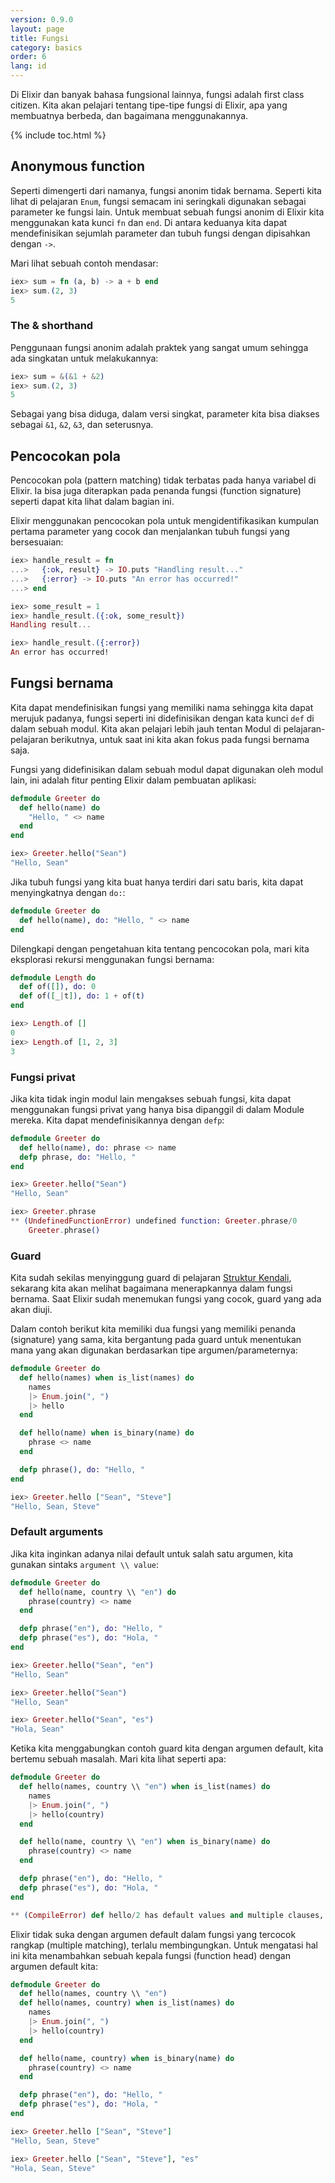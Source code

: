 ```yaml
---
version: 0.9.0
layout: page
title: Fungsi
category: basics
order: 6
lang: id
---
```


Di Elixir dan banyak bahasa fungsional lainnya, fungsi adalah first class citizen. Kita akan pelajari tentang tipe-tipe fungsi di Elixir, apa yang membuatnya berbeda, dan bagaimana menggunakannya.

{% include toc.html %}

## Anonymous function

Seperti dimengerti dari namanya, fungsi anonim tidak bernama. Seperti kita lihat di pelajaran `Enum`, fungsi semacam ini seringkali digunakan sebagai parameter ke fungsi lain. Untuk membuat sebuah fungsi anonim di Elixir kita menggunakan kata kunci `fn` dan `end`.  Di antara keduanya kita dapat mendefinisikan sejumlah parameter dan tubuh fungsi dengan dipisahkan dengan `->`.

Mari lihat sebuah contoh mendasar:

```elixir
iex> sum = fn (a, b) -> a + b end
iex> sum.(2, 3)
5
```

### The & shorthand

Penggunaan fungsi anonim adalah praktek yang sangat umum sehingga ada singkatan untuk melakukannya:

```elixir
iex> sum = &(&1 + &2)
iex> sum.(2, 3)
5
```

Sebagai yang bisa diduga, dalam versi singkat, parameter kita bisa diakses sebagai `&1`, `&2`, `&3`, dan seterusnya.

## Pencocokan pola

Pencocokan pola (pattern matching) tidak terbatas pada hanya variabel di Elixir. Ia bisa juga diterapkan pada penanda fungsi (function signature) seperti dapat kita lihat dalam bagian ini.

Elixir menggunakan pencocokan pola untuk mengidentifikasikan kumpulan pertama parameter yang cocok dan menjalankan tubuh fungsi yang bersesuaian:

```elixir
iex> handle_result = fn
...>   {:ok, result} -> IO.puts "Handling result..."
...>   {:error} -> IO.puts "An error has occurred!"
...> end

iex> some_result = 1
iex> handle_result.({:ok, some_result})
Handling result...

iex> handle_result.({:error})
An error has occurred!
```

## Fungsi bernama

Kita dapat mendefinisikan fungsi yang memiliki nama sehingga kita dapat merujuk padanya, fungsi seperti ini didefinisikan dengan kata kunci `def` di dalam sebuah modul.  Kita akan pelajari lebih jauh tentan Modul di pelajaran-pelajaran berikutnya, untuk saat ini kita akan fokus pada fungsi bernama saja.

Fungsi yang didefinisikan dalam sebuah modul dapat digunakan oleh modul lain, ini adalah fitur penting Elixir dalam pembuatan aplikasi:

```elixir
defmodule Greeter do
  def hello(name) do
    "Hello, " <> name
  end
end

iex> Greeter.hello("Sean")
"Hello, Sean"
```

Jika tubuh fungsi yang kita buat hanya terdiri dari satu baris, kita dapat menyingkatnya dengan `do:`:

```elixir
defmodule Greeter do
  def hello(name), do: "Hello, " <> name
end
```

Dilengkapi dengan pengetahuan kita tentang pencocokan pola, mari kita eksplorasi rekursi menggunakan fungsi bernama:

```elixir
defmodule Length do
  def of([]), do: 0
  def of([_|t]), do: 1 + of(t)
end

iex> Length.of []
0
iex> Length.of [1, 2, 3]
3
```

### Fungsi privat

Jika kita tidak ingin modul lain mengakses sebuah fungsi, kita dapat menggunakan fungsi privat yang hanya bisa dipanggil di dalam Module mereka.  Kita dapat mendefinisikannya dengan `defp`:

```elixir
defmodule Greeter do
  def hello(name), do: phrase <> name
  defp phrase, do: "Hello, "
end

iex> Greeter.hello("Sean")
"Hello, Sean"

iex> Greeter.phrase
** (UndefinedFunctionError) undefined function: Greeter.phrase/0
    Greeter.phrase()
```

### Guard

Kita sudah sekilas menyinggung guard di pelajaran [Struktur Kendali](../control-structures), sekarang kita akan melihat bagaimana menerapkannya dalam fungsi bernama.  Saat Elixir sudah menemukan fungsi yang cocok, guard yang ada akan diuji.

Dalam contoh berikut kita memiliki dua fungsi yang memiliki penanda (signature) yang sama, kita bergantung pada guard untuk menentukan mana yang akan digunakan berdasarkan tipe argumen/parameternya:

```elixir
defmodule Greeter do
  def hello(names) when is_list(names) do
    names
    |> Enum.join(", ")
    |> hello
  end

  def hello(name) when is_binary(name) do
    phrase <> name
  end

  defp phrase(), do: "Hello, "
end

iex> Greeter.hello ["Sean", "Steve"]
"Hello, Sean, Steve"
```

### Default arguments

Jika kita inginkan adanya nilai default untuk salah satu argumen, kita gunakan sintaks `argument \\ value`:

```elixir
defmodule Greeter do
  def hello(name, country \\ "en") do
    phrase(country) <> name
  end

  defp phrase("en"), do: "Hello, "
  defp phrase("es"), do: "Hola, "
end

iex> Greeter.hello("Sean", "en")
"Hello, Sean"

iex> Greeter.hello("Sean")
"Hello, Sean"

iex> Greeter.hello("Sean", "es")
"Hola, Sean"
```

Ketika kita menggabungkan contoh guard kita dengan argumen default, kita bertemu sebuah masalah. Mari kita lihat seperti apa:

```elixir
defmodule Greeter do
  def hello(names, country \\ "en") when is_list(names) do
    names
    |> Enum.join(", ")
    |> hello(country)
  end

  def hello(name, country \\ "en") when is_binary(name) do
    phrase(country) <> name
  end

  defp phrase("en"), do: "Hello, "
  defp phrase("es"), do: "Hola, "
end

** (CompileError) def hello/2 has default values and multiple clauses, define a function head with the defaults
```

Elixir tidak suka dengan argumen default dalam fungsi yang tercocok rangkap (multiple matching), terlalu membingungkan.  Untuk mengatasi hal ini kita menambahkan sebuah kepala fungsi (function head) dengan argumen default kita:

```elixir
defmodule Greeter do
  def hello(names, country \\ "en")
  def hello(names, country) when is_list(names) do
    names
    |> Enum.join(", ")
    |> hello(country)
  end

  def hello(name, country) when is_binary(name) do
    phrase(country) <> name
  end

  defp phrase("en"), do: "Hello, "
  defp phrase("es"), do: "Hola, "
end

iex> Greeter.hello ["Sean", "Steve"]
"Hello, Sean, Steve"

iex> Greeter.hello ["Sean", "Steve"], "es"
"Hola, Sean, Steve"
```
